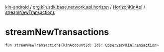 [kin-android](../../index.md) / [org.kin.sdk.base.network.api.horizon](../index.md) / [HorizonKinApi](index.md) / [streamNewTransactions](./stream-new-transactions.md)

# streamNewTransactions

`fun streamNewTransactions(kinAccountId: Id): `[`Observer`](../../org.kin.sdk.base.tools/-observer/index.md)`<`[`KinTransaction`](../../org.kin.sdk.base.stellar.models/-kin-transaction/index.md)`>`